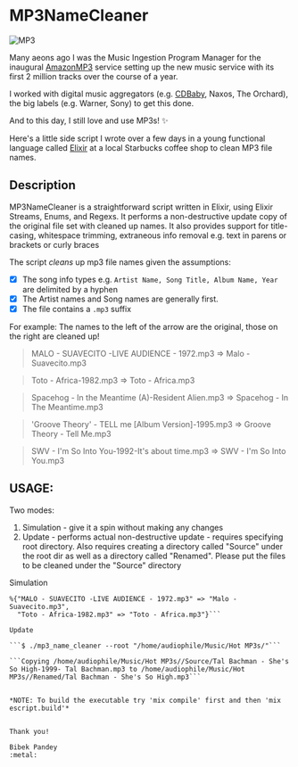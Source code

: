 # MP3NameCleaner 
![MP3](https://encrypted-tbn1.gstatic.com/images?q=tbn:ANd9GcQqE2YYr3xNsYoIJnRYPJRRXKjNWcC8uMlBv-FgpXd4SD11z09auQ)

 Many aeons ago I was the Music Ingestion Program Manager for the inaugural [AmazonMP3](http://www.amazonmp3.com) service setting up the new music service with its first 2 million tracks over the course of a year.
 
 I worked with digital music aggregators (e.g. [CDBaby](http://www.cdbaby.com/), Naxos, The Orchard), the big labels (e.g. Warner, Sony) to get this done.

 And to this day, I still love and use MP3s!  :sparkles:

 Here's a little side script I wrote over a few days in a young functional language called [Elixir](http://elixir-lang.org/) at a local Starbucks coffee shop to clean MP3 file names.

## Description

 MP3NameCleaner is a straightforward script written in Elixir, using Elixir Streams, Enums, and Regexs.  It performs a non-destructive update copy of the original file set with cleaned up names.  It also provides support for title-casing, whitespace trimming, extraneous info removal e.g. text in parens or brackets or curly braces

 The script *cleans* up mp3 file names given the assumptions:
 
 - [x]  The song info types e.g. ```Artist Name, Song Title, Album Name, Year``` are delimited by a hyphen
 - [x]  The Artist names and Song names are generally first.
 - [x]  The file contains a ```.mp3``` suffix

 For example: The names to the left of the arrow are the original, those on the right are cleaned up!

 > MALO - SUAVECITO -LIVE AUDIENCE - 1972.mp3 => Malo - Suavecito.mp3

 > Toto - Africa-1982.mp3 => Toto - Africa.mp3

 > Spacehog - In the Meantime (A)-Resident Alien.mp3 => Spacehog - In The Meantime.mp3

 > 'Groove Theory' - TELL me [Album Version]-1995.mp3 => Groove Theory - Tell Me.mp3

 > SWV - I'm So Into You-1992-It's about time.mp3 => SWV - I'm So Into You.mp3


## USAGE: 

Two modes:
 
1.  Simulation - give it a spin without making any changes
2.  Update - performs actual non-destructive update - requires specifying root directory. 
    Also requires creating a directory called "Source" under the root dir as well as a 
    directory called "Renamed".  Please put the files to be cleaned under the "Source" directory


Simulation

```$ ./mp3_name_cleaner --simulate "MALO - SUAVECITO -LIVE AUDIENCE - 1972.mp3 Toto - Africa-1982.mp3"
%{"MALO - SUAVECITO -LIVE AUDIENCE - 1972.mp3" => "Malo - Suavecito.mp3",
  "Toto - Africa-1982.mp3" => "Toto - Africa.mp3"}```

Update

```$ ./mp3_name_cleaner --root "/home/audiophile/Music/Hot MP3s/"```

```Copying /home/audiophile/Music/Hot MP3s//Source/Tal Bachman - She's So High-1999- Tal Bachman.mp3 to /home/audiophile/Music/Hot MP3s//Renamed/Tal Bachman - She's So High.mp3```


*NOTE: To build the executable try 'mix compile' first and then 'mix escript.build'*


Thank you!

Bibek Pandey 
:metal: